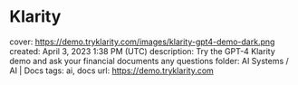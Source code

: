 # Klarity

cover: https://demo.tryklarity.com/images/klarity-gpt4-demo-dark.png
created: April 3, 2023 1:38 PM (UTC)
description: Try the GPT-4 Klarity demo and ask your financial documents any questions
folder: AI Systems / AI | Docs
tags: ai, docs
url: https://demo.tryklarity.com